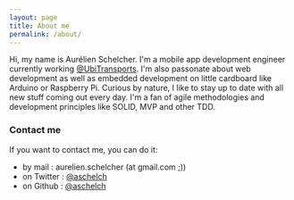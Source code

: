 ```yaml
---
layout: page
title: About me
permalink: /about/
---
```


Hi, my name is Aurélien Schelcher. I'm a mobile app development engineer currently working [@UbiTransports](http://www.ubitransport.com). I'm also passonate about web development as well as embedded development on little cardboard like Arduino or Raspberry Pi. Curious by nature, I like to stay up to date with all new stuff coming out every day. I'm a fan of agile methodologies and development principles like SOLID, MVP and other TDD.

### Contact me

If you want to contact me, you can do it:

 - by mail : aurelien.schelcher (at gmail.com ;))
 - on Twitter : [@aschelch](http://twitter.com/aschelch)
 - on Github : [@aschelch](http://github.com/aschelch)